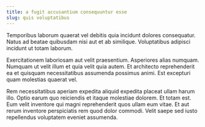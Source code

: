 ```yaml
---
title: a fugit accusantium consequuntur esse
slug: quis voluptatibus
---
```


Temporibus laborum quaerat vel debitis quia incidunt dolores consequatur. Natus ad beatae quibusdam nisi aut et ab similique. Voluptatibus adipisci incidunt ut totam laborum.

Exercitationem laboriosam aut velit praesentium. Asperiores alias numquam. Numquam ut velit illum et quia velit quia autem. Et architecto reprehenderit ea et quisquam necessitatibus assumenda possimus animi. Est excepturi quam molestias quaerat vel.

Rem necessitatibus aperiam expedita aliquid expedita placeat ullam harum illo. Optio earum quo reiciendis et itaque molestiae dolorem. Et totam est. Eum velit inventore qui magni reprehenderit quos ullam eum vitae. Et aut rerum inventore perspiciatis rem quod dolor commodi. Velit saepe sed iusto repellendus voluptatem eveniet assumenda.
